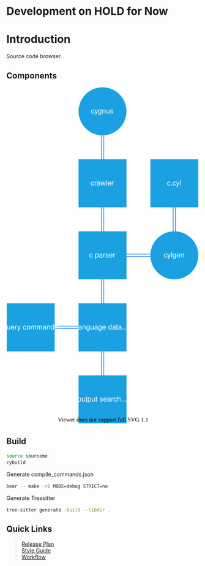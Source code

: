 # Development on HOLD for Now

# Introduction

Source code browser.

## Components
![components.svg](https://raw.githubusercontent.com/aloknigam247/cygnus/dev/.internal/images/components.svg)

## Build
```bash
source sourceme  
cybuild
```

Generate compile_commands.json
```bash
bear -- make -rB MODE=debug STRICT=no
```

Generate Treesitter
```bash
tree-sitter generate -build --libdir .
```

## Quick Links
> [Release Plan](https://github.com/aloknigam247/cygnus/wiki/Release-Plan-1.0)  
> [Style Guide](https://github.com/aloknigam247/cygnus/wiki/Style-Guide)  
> [Workflow](https://github.com/aloknigam247/cygnus/wiki/Workflow)  
